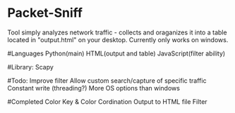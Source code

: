 # Packet-Sniff
Tool simply analyzes network traffic - collects and oraganizes it into a table located in "output.html" on your desktop.
Currently only works on windows.


#Languages
Python(main)
HTML(output and table)
JavaScript(filter ability)


#Library:
Scapy

#Todo:
Improve filter
Allow custom search/capture of specific traffic
Constant write (threading?)
More OS options than windows

#Completed
Color Key & Color Cordination
Output to HTML file
Filter
